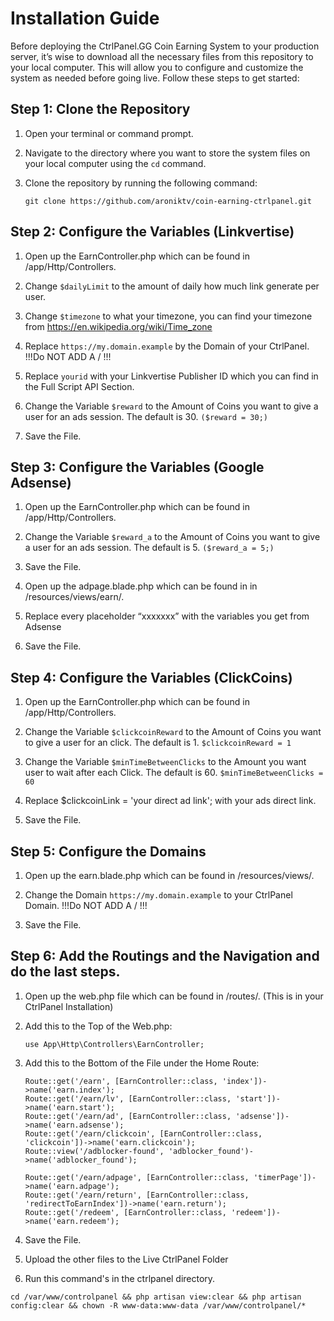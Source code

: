 # Installation Guide

Before deploying the CtrlPanel.GG Coin Earning System to your production server, it’s wise to download all the necessary files from this repository to your local computer. This will allow you to configure and customize the system as needed before going live. Follow these steps to get started:

## Step 1: Clone the Repository

1. Open your terminal or command prompt.

2. Navigate to the directory where you want to store the system files on your local computer using the `cd` command.

3. Clone the repository by running the following command:

   ```shell
   git clone https://github.com/aroniktv/coin-earning-ctrlpanel.git

   ```

## Step 2: Configure the Variables (Linkvertise)

1. Open up the EarnController.php which can be found in /app/Http/Controllers.

2. Change `$dailyLimit` to the amount of daily how much link generate per user.

3. Change `$timezone` to what your timezone, you can find your timezone from https://en.wikipedia.org/wiki/Time_zone

4. Replace `https://my.domain.example` by the Domain of your CtrlPanel. !!!Do NOT ADD A / !!!

5. Replace `yourid` with your Linkvertise Publisher ID which you can find in the Full Script API Section.

6. Change the Variable `$reward` to the Amount of Coins you want to give a user for an ads session. The default is 30. `($reward = 30;)`

7. Save the File.

## Step 3: Configure the Variables (Google Adsense)

1. Open up the EarnController.php which can be found in /app/Http/Controllers.

2. Change the Variable `$reward_a` to the Amount of Coins you want to give a user for an ads session. The default is 5. `($reward_a = 5;)`

3. Save the File.

4. Open up the adpage.blade.php which can be found in in /resources/views/earn/.

5. Replace every placeholder “xxxxxxx” with the variables you get from Adsense

6. Save the File.

## Step 4: Configure the Variables (ClickCoins)

1. Open up the EarnController.php which can be found in /app/Http/Controllers.

2. Change the Variable `$clickcoinReward` to the Amount of Coins you want to give a user for an click. The default is 1. `$clickcoinReward = 1`

3. Change the Variable `$minTimeBetweenClicks` to the Amount you want user to wait after each Click. The default is 60. `$minTimeBetweenClicks = 60`

4. Replace $clickcoinLink = 'your direct ad link'; with your ads direct link.

5. Save the File.

## Step 5: Configure the Domains

1. Open up the earn.blade.php which can be found in /resources/views/.

2. Change the Domain `https://my.domain.example` to your CtrlPanel Domain. !!!Do NOT ADD A / !!!

3. Save the File.

## Step 6: Add the Routings and the Navigation and do the last steps.

1. Open up the web.php file which can be found in /routes/. (This is in your CtrlPanel Installation)

2. Add this to the Top of the Web.php:

   ```shell
   use App\Http\Controllers\EarnController;

   ```

3. Add this to the Bottom of the File under the Home Route:

   ```shell
   Route::get('/earn', [EarnController::class, 'index'])->name('earn.index');
   Route::get('/earn/lv', [EarnController::class, 'start'])->name('earn.start');
   Route::get('/earn/ad', [EarnController::class, 'adsense'])->name('earn.adsense');
   Route::get('/earn/clickcoin', [EarnController::class, 'clickcoin'])->name('earn.clickcoin');
   Route::view('/adblocker-found', 'adblocker_found')->name('adblocker_found');

   Route::get('/earn/adpage', [EarnController::class, 'timerPage'])->name('earn.adpage');
   Route::get('/earn/return', [EarnController::class, 'redirectToEarnIndex'])->name('earn.return');
   Route::get('/redeem', [EarnController::class, 'redeem'])->name('earn.redeem');

   ```

4. Save the File.

5. Upload the other files to the Live CtrlPanel Folder

6. Run this command's in the ctrlpanel directory.
```
cd /var/www/controlpanel && php artisan view:clear && php artisan config:clear && chown -R www-data:www-data /var/www/controlpanel/*
```

